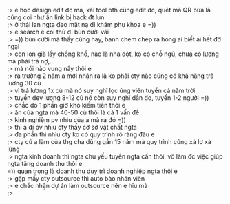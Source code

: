 ;> e học design edit đc mà, xài tool bth cũng edit đc, quét mã QR bừa là cũng coi như ấn link bị hack đt lun<br>
;> ở thái lan ngta đeo mặt nạ đi khám phụ khoa e =))<br>
;> e search e coi thử đi bùn cười vãi<br>
;> =)) bùn cười mà thấy cũng hay, banh chem chép ra hong ai biết ai hết đỡ ngại<br>
;> con lòn già lấy chồng khổ, nào là nhà dột, ko có chỗ ngủ, chưa có lương mà phải trả nợ,...<br>
;> mà nồi nào vung nấy thôi e<br>
;> ra trường 2 năm a mới nhận ra là ko phải cty nào cũng có khả năng trả lương 30 củ<br>
;> vì trả lương 1x củ mà nó suy nghĩ lọc ứng viên tuyển cả năm trời<br>
;> tuyển dev lương 8-12 củ nó còn suy nghĩ đắn đo, tuyển 1-2 người =))<br>
;> chắc do 1 phần giờ khó kiếm tiền thôi e<br>
;> ăn của ngta mà 40-50 củ thôi là cả 1 vấn đề<br>
;> kinh nghiệm pv nhìu của a mà ra đó =))<br>
;> thì a đi pv nhìu cty thấy cơ sở vật chất ngta<br>
;> đa phần thì nhìu cty ko có quy trình rõ ràng đâu e<br>
;> cty cũ a làm của thg cha dũng gần 15 năm mà quy trình cũng xà lơ xà lững<br>
;> ngta kinh doanh thì ngta chủ yếu tuyển ngta cần thôi, vô làm đc việc giúp ngta tăng doanh thu thôi e<br>
=)) quan trọng là doanh thu duy trì doanh nghiệp ngta thôi e<br>
;> gặp mấy cty outsource thì auto bào nhân viên<br>
;> e chắc nhận dự án làm outsource nên e hỉu mà<br>
;> 
